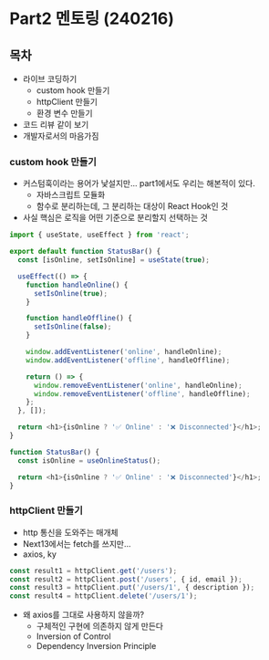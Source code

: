 # Part2 멘토링 (240216)

## 목차

- 라이브 코딩하기
  - custom hook 만들기
  - httpClient 만들기
  - 환경 변수 만들기
- 코드 리뷰 같이 보기
- 개발자로서의 마음가짐

### custom hook 만들기

- 커스텀훅이라는 용어가 낯설지만... part1에서도 우리는 해본적이 있다.
  - 자바스크립트 모듈화
  - 함수로 분리하는데, 그 분리하는 대상이 React Hook인 것
- 사실 핵심은 로직을 어떤 기준으로 분리할지 선택하는 것

```js
import { useState, useEffect } from 'react';

export default function StatusBar() {
  const [isOnline, setIsOnline] = useState(true);

  useEffect(() => {
    function handleOnline() {
      setIsOnline(true);
    }

    function handleOffline() {
      setIsOnline(false);
    }

    window.addEventListener('online', handleOnline);
    window.addEventListener('offline', handleOffline);

    return () => {
      window.removeEventListener('online', handleOnline);
      window.removeEventListener('offline', handleOffline);
    };
  }, []);

  return <h1>{isOnline ? '✅ Online' : '❌ Disconnected'}</h1>;
}
```

```js
function StatusBar() {
  const isOnline = useOnlineStatus();

  return <h1>{isOnline ? '✅ Online' : '❌ Disconnected'}</h1>;
}
```

### httpClient 만들기
- http 통신을 도와주는 매개체
- Next13에서는 fetch를 쓰지만...
- axios, ky

```js
const result1 = httpClient.get('/users');
const result2 = httpClient.post('/users', { id, email });
const result3 = httpClient.put('/users/1', { description });
const result4 = httpClient.delete('/users/1');
```
- 왜 axios를 그대로 사용하지 않을까?
  - 구체적인 구현에 의존하지 않게 만든다
  - Inversion of Control
  - Dependency Inversion Principle
